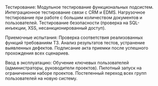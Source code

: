 Тестирование:
Модульное тестирование функциональных подсистем.
Интеграционное тестирование связи с CRM и EDMS.
Нагрузочное тестирование при работе с большим количеством документов и пользователей.
Тестирование безопасности (проверка на SQL-инъекции, XSS, несанкционированный доступ).


Приемочные испытания:
Проверка соответствия реализованных функций требованиям ТЗ.
Анализ результатов тестов, устранение выявленных дефектов.
Подписание акта приемки после успешного прохождения всех сценариев.

Ввод в эксплуатацию:
Обучение ключевых пользователей (администраторы, руководители проектов).
Пилотный запуск на ограниченном наборе проектов.
Постепенный переход всех групп пользователей на новую систему.
